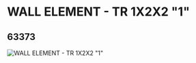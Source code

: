 # WALL ELEMENT - TR 1X2X2 "1"
## 63373
![WALL ELEMENT - TR 1X2X2 "1"](https://lc-www-live-s.legocdn.com/media/bricks/5/2/4528863.jpg)